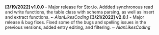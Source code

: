 **[3/19/2022] v1.0.0** - Major release for Stor.io. Addded synchronous read and write functions, the table class with schema parsing, as well as insert and extract functions. ~ *AlanLikesCoding*
**[3/21/2022] v2.0.1** - Major release & bug fixes. Fixed some of the bugs and spelling issues in the previous versions, added entry editing, and filtering. ~ *AlanLikesCoding*